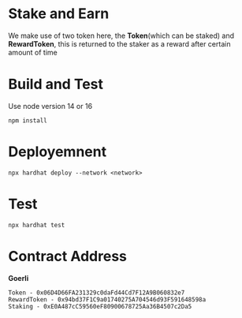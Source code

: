 # Stake and Earn

We make use of two token here, the **Token**(which can be staked) and **RewardToken**, this is returned to the staker as a reward after certain amount of time

# Build and Test
Use node version 14 or 16
```
npm install
```

# Deployemnent
```
npx hardhat deploy --network <network>
```

# Test
```
npx hardhat test
```
# Contract Address
**Goerli**
```
Token - 0x06D4D66FA231329c0daFd44Cd7F12A9B060832e7
RewardToken - 0x94bd37F1C9a01740275A704546d93F591648598a
Staking - 0xE0A487cC59560eF80900678725Aa36B4507c2Da5
```

